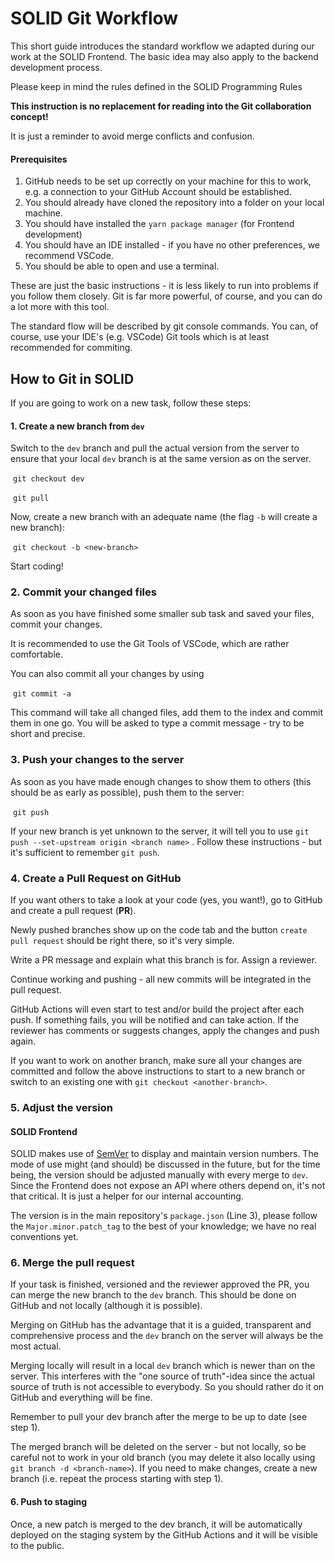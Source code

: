 # SOLID Git Workflow

This short guide introduces the standard workflow we adapted during our work at the SOLID Frontend. The basic idea may also apply to the backend development process.

Please keep in mind the rules defined in the SOLID Programming Rules

**This instruction is no replacement for reading into the Git collaboration concept!** 

It is just a reminder to avoid merge conflicts and confusion.

#### Prerequisites

1. GitHub needs to be set up correctly on your machine for this to work, e.g. a connection to your GitHub Account should be established.
2. You should already have cloned the repository into a folder on your local machine. 
3. You should have installed the `yarn package manager` (for Frontend development)
4. You should have an IDE installed - if you have no other preferences, we recommend VSCode.
5. You should be able to open and use a terminal.

These are just the basic instructions - it is less likely to run into problems if you follow them closely. Git is far more powerful, of course, and you can do a lot more with this tool.

The standard flow will be described by git console commands. You can, of course, use your IDE's (e.g. VSCode) Git tools which is at least recommended for commiting.

## How to Git in SOLID

If you are going to work on a new task, follow these steps:

#### 1. Create a new branch from `dev`

Switch to the `dev` branch and pull the actual version from the server to ensure that your local `dev` branch is at the same version as on the server.

​	```git checkout dev```

​	```git pull```

Now, create a new branch with an adequate name (the flag `-b` will create a new branch):

​	```git checkout -b <new-branch>```

Start coding! 

### 2. Commit your changed files

As soon as you have finished some smaller sub task and saved your files, commit your changes.

It is recommended to use the Git Tools of VSCode, which are rather comfortable.

You can also commit all your changes by using

​	```git commit -a ```

This command will take all changed files, add them to the index and commit them in one go. You will be asked to type a commit message - try to be short and precise.

### 3. Push your changes to the server

As soon as you have made enough changes to show them to others (this should be as early as possible), push them to the server:

​	`git push`

If your new branch is yet unknown to the server, it will tell you to use `git push --set-upstream origin <branch name>` . Follow these instructions - but it's sufficient to remember `git push`.

### 4. Create a Pull Request on GitHub

If you want others to take a look at your code (yes, you want!), go to GitHub and create a pull request (**PR**). 

Newly pushed branches show up on the code tab and the button `create pull request` should be right there, so it's very simple.

Write a PR message and explain what this branch is for. Assign a reviewer.

Continue working and pushing - all new commits will be integrated in the pull request. 

GitHub Actions will even start to test and/or build the project after each push. If something fails, you will be notified and can take action. If the reviewer has comments or suggests changes, apply the changes and push again.

If you want to work on another branch, make sure all your changes are committed and follow the above instructions to start to a new branch or switch to an existing one with `git checkout <another-branch>`.

### 5. Adjust the version

#### SOLID Frontend

SOLID makes use of [SemVer](https://semver.org/) to display and maintain version numbers. The mode of use might (and should) be discussed in the future, but for the time being, the version should be adjusted manually with every merge to `dev`. Since the Frontend does not expose an API where others depend on, it's not that critical. It is just a helper for our internal accounting.

The version is in the main repository's `package.json` (Line 3), please follow the `Major.minor.patch_tag` to the best of your knowledge; we have no real conventions yet.

### 6. Merge the pull request

If your task is finished, versioned and the reviewer approved the PR, you can merge the new branch to the `dev` branch. This should be done on GitHub and not locally (although it is possible). 

Merging on GitHub has the advantage that it is a guided, transparent and comprehensive process and the `dev` branch on the server will always be the most actual.

Merging locally will result in a local `dev` branch which is newer than on the server. This interferes with the "one source of truth"-idea since the actual source of truth is not accessible to everybody. So you should rather do it on GitHub and everything will be fine.

Remember to pull your dev branch after the merge to be up to date (see step 1).

The merged branch will be deleted on the server - but not locally, so be careful not to work in your old branch (you may delete it also locally using `git branch -d <branch-name>`). If you need to make changes, create a new branch (i.e. repeat the process starting with step 1).

#### 6. Push to staging

Once, a new patch is merged to the dev branch, it will be automatically deployed on the staging system by the GitHub Actions and it will be visible to the public.



